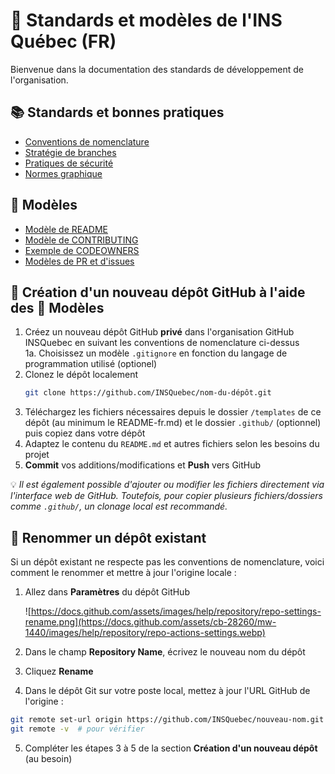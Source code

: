 # 📘 Standards et modèles de l'INS Québec (FR)

Bienvenue dans la documentation des standards de développement de l'organisation.


## 📚 Standards et bonnes pratiques

- [Conventions de nomenclature](./conventions-nomenclature.md)
- [Stratégie de branches](./strategie-branches.md)
- [Pratiques de sécurité](./pratiques-securite.md)
- [Normes graphique](../INSQuebecNormesGraphiques_2024.pdf)

## 🧩 Modèles

- [Modèle de README](../../templates/README-fr.md)
- [Modèle de CONTRIBUTING](../../templates/CONTRIBUTING-fr.md)
- [Exemple de CODEOWNERS](../../templates/CODEOWNERS-fr)
- [Modèles de PR et d'issues](../../.github/)

## 🚀 Création d'un nouveau dépôt GitHub à l'aide des 🧩 Modèles

1. Créez un nouveau dépôt GitHub **privé** dans l'organisation GitHub INSQuebec en suivant les conventions de nomenclature ci-dessus  
	1a. Choisissez un modèle `.gitignore` en fonction du langage de programmation utilisé (optionel)
2. Clonez le dépôt localement
   ```bash
   git clone https://github.com/INSQuebec/nom-du-dépôt.git
   ```
3. Téléchargez les fichiers nécessaires depuis le dossier `/templates` de ce dépôt (au minimum le README-fr.md) et le dossier `.github/` (optionnel) puis copiez dans votre dépôt
4. Adaptez le contenu du `README.md` et autres fichiers selon les besoins du projet
5. **Commit** vos additions/modifications et **Push** vers GitHub

💡 *Il est également possible d'ajouter ou modifier les fichiers directement via l'interface web de GitHub. Toutefois, pour copier plusieurs fichiers/dossiers comme `.github/`, un clonage local est recommandé.*

## 🔁 Renommer un dépôt existant

Si un dépôt existant ne respecte pas les conventions de nomenclature, voici comment le renommer et mettre à jour l'origine locale :

1. Allez dans **Paramètres** du dépôt GitHub

   ![https://docs.github.com/assets/images/help/repository/repo-settings-rename.png](https://docs.github.com/assets/cb-28260/mw-1440/images/help/repository/repo-actions-settings.webp)

2. Dans le champ **Repository Name**, écrivez le nouveau nom du dépôt
3. Cliquez **Rename**
4. Dans le dépôt Git sur votre poste local, mettez à jour l'URL GitHub de l'origine :

```bash
git remote set-url origin https://github.com/INSQuebec/nouveau-nom.git
git remote -v  # pour vérifier
```
5. Compléter les étapes 3 à 5 de la section **Création d'un nouveau dépôt** (au besoin)
